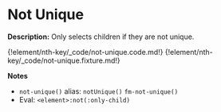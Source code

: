 # Not Unique

__Description:__ Only selects children if they are not unique.

{!element/nth-key/_code/not-unique.code.md!}
{!element/nth-key/_code/not-unique.fixture.md!}

__Notes__

+ `not-unique()` alias: `notUnique()` <span data-nbsp="3"></span> `fm-not-unique()`
+ Eval: `<element>:not(:only-child)`

<div class="cf"></div>
<div class="end"></div>

